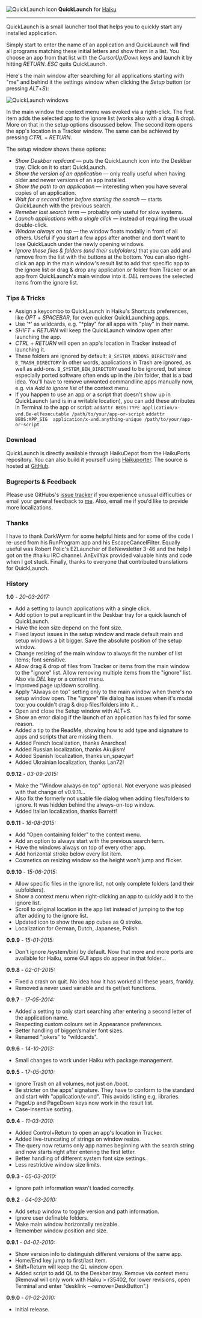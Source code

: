 ![QuickLaunch icon](./images/quicklaunch_icon_64.png)
**QuickLaunch**
for [Haiku](http://www.haiku-os.org)

* * *

QuickLaunch is a small launcher tool that helps you to quickly start any installed application.

Simply start to enter the name of an application and QuickLaunch will find all programs matching these initial letters and show them in a list. You choose an app from that list with the _CursorUp/Down_ keys and launch it by hitting _RETURN_. _ESC_ quits QuickLaunch.

Here's the main window after searching for all applications starting with "me" and behind it the settings window when clicking the _Setup_ button (or pressing _ALT_+_S_):

![QuickLaunch windows](./images/quicklaunch.png)

In the main window the context menu was evoked via a right-click. The first item adds the selected app to the ignore list (works also with a drag & drop). More on that in the setup options discussed below. The second item opens the app's location in a Tracker window. The same can be achieved by pressing _CTRL_ + _RETURN_.

The setup window shows these options:

*	_Show Deskbar replicant_ — puts the QuickLaunch icon into the Deskbar tray. Click on it to start QuickLaunch.
*   _Show the version of an application_ — only really useful when having older and newer versions of an app installed.
*   _Show the path to an application_ — interesting when you have several copies of an application.
*   _Wait for a second letter before starting the search_ — starts QuickLaunch with the previous search.
*   _Remeber last search term_ — probably only useful for slow systems.
*   _Launch applications with a single click_ — instead of requiring the usual double-click.
*   _Window always on top_ — the window floats modally in front of all others. 
Useful if you start a few apps after another and don't want to lose QuickLauch under the newly opening windows.
*   _Ignore these files & folders (and their subfolders)_ that you can add and remove from the list with the buttons at the bottom.
You can also right-click an app in the main window's result list to add that specific app to the ignore list or drag & drop any application or folder from Tracker or an 	app from QuickLaunch's main window into it.
_DEL_ removes the selected items from the ignore list.

### Tips & Tricks

*   Assign a keycombo to QuickLaunch in Haiku's Shortcuts preferences, like _OPT_ + _SPACEBAR_, for even quicker QuickLaunching apps.
*   Use '\*' as wildcards, e.g. "\*play" for all apps with "play" in their name.
*   _SHIFT_ + _RETURN_ will keep the QuickLaunch window open after launching the app.
*   _CTRL_ + _RETURN_ will open an app's location in Tracker instead of launching it.
*   These folders are ignored by default:
`B_SYSTEM_ADDONS_DIRECTORY` and `B_TRASH_DIRECTORY`
In other words, applications in Trash are ignored, as well as add-ons.
`B_SYSTEM_BIN_DIRECTORY` used to be ignored, but since especially ported software often ends up in the /bin folder, that is a bad idea. You'll have to remove unwanted commandline apps manually now, e.g. via _Add to ignore list_ of the context menu.
*	If you happen to use an app or a script that doesn't show up in QuickLaunch (and is in a writable location), you can add these atrributes in Terminal to the app or script:
`addattr BEOS:TYPE application/x-vnd.Be-elfexecutable /path/to/your/app-or-script`
`addattr BEOS:APP_SIG  application/x-vnd.anything-unique /path/to/your/app-or-script`

### Download

QuickLaunch is directly available through HaikuDepot from the HaikuPorts repository. You can also build it yourself using [Haikuporter](https://github.com/haikuports). The source is hosted at [GitHub](https://github.com/humdingerb/quicklaunch).

### Bugreports & Feedback

Please use GitHubs's [issue tracker](https://github.com/humdingerb/quicklaunch/issues) if you experience unusual difficulties or email your general feedback to [me](mailto:humdingerb@gmail.com). Also, email me if you'd like to provide more localizations.

### Thanks

I have to thank DarkWyrm for some helpful hints and for some of the code I re-used from his RunProgram app and his EscapeCancelFilter. Equally useful was Robert Polic's EZLauncher of BeNewsletter 3-46 and the help I got on the #haiku IRC channel.
AnEvilYak provided valuable hints and code when I got stuck.
Finally, thanks to everyone that contributed translations for QuickLaunch.

### History

**1.0** - _20-03-2017:_

*	Add a setting to launch applications with a single click.
*	Add option to put a replicant in the Deskbar tray for a quick launch of QuickLaunch.
*	Have the icon size depend on the font size.
*	Fixed layout issues in the setup window and made default main and setup windows a bit bigger. Save the absolute position of the setup window.
*	Change resizing of the main window to always fit the number of list items; font sensitive.
*	Allow drag & drop of files from Tracker or items from the main window to the "ignore" list.
	Allow removing multiple items from the "ignore" list. Also via _DEL_ key or a context menu.
*	Improved page up/down scrolling.
*	Apply "Always on top" setting only to the main window when there's no setup window open. The "ignore" file dialog has issues when it's modal too: you couldn't drag & drop files/folders into it...
*	Open and close the Setup window with _ALT_+_S_.
*	Show an error dialog if the launch of an application has failed for some reason.
*	Added a tip to the ReadMe, showing how to add type and signature to apps and scripts that are missing them.
*	Added French localization, thanks Anarchos!
*	Added Russian localization, thanks Akujiism!
*	Added Spanish localization, thanks un_spacyar!
*	Added Ukrainian localization, thanks Lan72!

**0.9.12** - _03-09-2015:_

*	Make the "Window always on top" optional. Not everyone was pleased with	that change of v0.9.11...
*	Also fix the formerly not usable file dialog when adding files/folders to ignore. It was hidden behind the always-on-top window.
*	Added Italian localization, thanks Barrett!

**0.9.11** - _16-08-2015:_

*   Add "Open containing folder" to the context menu.
*   Add an option to always start with the previous search term.
*   Have the windows always on top of every other app.
*   Add horizontal stroke below every list item.
*   Cosmetics on resizing window so the height won't jump and flicker.

**0.9.10** - _15-06-2015:_

*   Allow specific files in the ignore list, not only complete folders (and their subfolders).
*   Show a context menu when right-clicking an app to quickly add it to the ignore list.
*   Scroll to original location in the app list instead of jumping to the top after adding to the ignore list.
*   Updated icon to show three app cubes as Q stroke.
*   Localization for German, Dutch, Japanese, Polish.

**0.9.9** - _15-01-2015:_

*   Don't ignore /system/bin/ by default. Now that more and more ports are available for Haiku, some GUI apps do appear in that folder...

**0.9.8** - _02-01-2015:_

*   Fixed a crash on quit. No idea how it has worked all these years, frankly.
*   Removed a never used variable and its get/set functions.

**0.9.7** - _17-05-2014:_

*   Added a setting to only start searching after entering a second letter of the application name.
*   Respecting custom colours set in Appearance preferences.
*   Better handling of bigger/smaller font sizes.
*   Renamed "jokers" to "wildcards".

**0.9.6** - _14-10-2013:_

*   Small changes to work under Haiku with package management.

**0.9.5** - _17-05-2010:_

*   Ignore Trash on all volumes, not just on /boot.
*   Be stricter on the apps' signature. They have to conform to the standard and 	start with "application/x-vnd". This avoids listing e.g, libraries.
*   PageUp and PageDown keys now work in the result list.
*   Case-insentive sorting.

**0.9.4** - _11-03-2010:_

*   Added Control+Return to open an app's location in Tracker.
*   Added live-truncating of strings on window resize.
*   The query now returns only app names beginning with the search string and now starts right after entering the first letter.
*   Better handling of different system font size settings.
*   Less restrictive window size limits.

**0.9.3** - _05-03-2010:_

*   Ignore path information wasn't loaded correctly.

**0.9.2** - _04-03-2010:_

*   Add setup window to toggle version and path information.
*   Ignore user definable folders.
*   Make main window horizontally resizable.
*   Remember window position and size.

**0.9.1** - _04-02-2010:_

*   Show version info to distinguish different versions of the same app.
*   Home/End key jump to first/last item.
*   Shift+Return will keep the QL window open.
*   Added script to add QL to the Deskbar tray. Remove via context menu (Removal will only work with Haiku > r35402, for lower revisions, open Terminal and enter "desklink --remove=DeskButton".)
	
**0.9.0** - _01-02-2010:_

*   Initial release.
